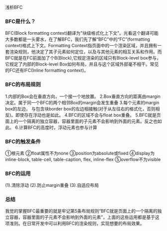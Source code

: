 浅析BFC
### BFC是什么？
BFC(Block formatting context)翻译为"块级格式化上下文"。光看这个翻译可能大多数都是一头雾水，在了解BFC，我们先了解“BFC”中的“FC”(formatting context)格式上下文。Formatting Context指页面中的一个渲染区域，并且拥有一套渲染规则，他决定了其子元素如何定位，以及与其他元素的相互关系和作用。而BFC就是在FC前面加了个B(Block),它规定渲染的区域只有Block-level box参与，它规定了内部的Block-level Box如何布局，并且与这个区域外部毫不相干。常见的FC还有IFC(Inline formatting context)。
### BFC的布局规则
1.内部的Box会在垂直方向，一个接一个地放置。
2.Box垂直方向的距离由margin决定。属于同一个BFC的两个相邻Box的margin会发生重叠
3.每个元素的margin box的左边， 与包含块border box的左边相接触(对于从左往右的格式化，否则相反)。即使存在浮动也是如此。
4.BFC的区域不会与float box重叠。
5.BFC就是页面上的一个隔离的独立容器，容器里面的子元素不会影响到外面的元素。反之也如此。
6.计算BFC的高度时，浮动元素也参与计算
### BFC的触发条件
①根元素
②float属性不为none
③position为absolute或fixed
④display为inline-block, table-cell, table-caption, flex, inline-flex
⑤overflow不为visible
### BFC的运用
(1).清除浮动
(2).防止margin重叠
(3).自适应布局
### 总结
我觉的掌握BFC最重要的就是牢记第5条布局规则“BFC就是页面上的一个隔离的独立容器，容器里面的子元素不会影响到外面的元素”，上面的这些运用都是基于这项准则。在日常开发中可以利用BFC的渲染规则，实现想要的布局效果。



